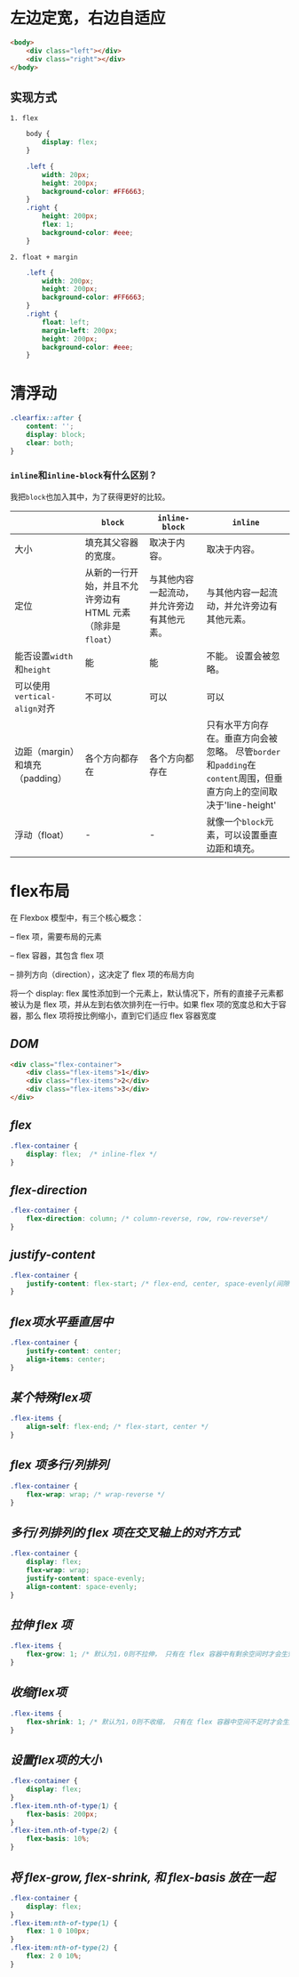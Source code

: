 # 左边定宽，右边自适应

```html
<body>
	<div class="left"></div>
	<div class="right"></div>
</body>
```

## 实现方式

	1. flex

```css
	body {
		display: flex;
	}

	.left {
		width: 20px;
		height: 200px;
		background-color: #FF6663;
	}
	.right {
		height: 200px;
		flex: 1;
		background-color: #eee;
	}
```

	2. float + margin

```css
	.left {
		width: 200px;
		height: 200px;
		background-color: #FF6663;
	}
	.right {
		float: left;
		margin-left: 200px;
		height: 200px;
		background-color: #eee;
	}
```

# 清浮动

```css
.clearfix::after {
  	content: '';
  	display: block;
  	clear: both;
}
```

### `inline`和`inline-block`有什么区别？

我把`block`也加入其中，为了获得更好的比较。

|                                 | `block`                                                     | `inline-block`                             | `inline`                                                                                                           |
| ------------------------------- | ----------------------------------------------------------- | ------------------------------------------ | ------------------------------------------------------------------------------------------------------------------ |
| 大小                            | 填充其父容器的宽度。                                        | 取决于内容。                               | 取决于内容。                                                                                                       |
| 定位                            | 从新的一行开始，并且不允许旁边有 HTML 元素（除非是`float`） | 与其他内容一起流动，并允许旁边有其他元素。 | 与其他内容一起流动，并允许旁边有其他元素。                                                                         |
| 能否设置`width`和`height`       | 能                                                          | 能                                         | 不能。 设置会被忽略。                                                                                              |
| 可以使用`vertical-align`对齐    | 不可以                                                      | 可以                                       | 可以                                                                                                               |
| 边距（margin）和填充（padding） | 各个方向都存在                                              | 各个方向都存在                             | 只有水平方向存在。垂直方向会被忽略。 尽管`border`和`padding`在`content`周围，但垂直方向上的空间取决于'line-height' |
| 浮动（float）                   | -                                                           | -                                          | 就像一个`block`元素，可以设置垂直边距和填充。                                                                      |

# flex布局

在 Flexbox 模型中，有三个核心概念：

– flex 项，需要布局的元素

– flex 容器，其包含 flex 项

– 排列方向（direction），这决定了 flex 项的布局方向

将一个 display: flex 属性添加到一个元素上，默认情况下，所有的直接子元素都被认为是 flex 项，并从左到右依次排列在一行中。如果 flex 项的宽度总和大于容器，那么 flex 项将按比例缩小，直到它们适应 flex 容器宽度

## *DOM*
```html
<div class="flex-container">
	<div class="flex-items">1</div>
	<div class="flex-items">2</div>
	<div class="flex-items">3</div>
</div>
```

## *flex*
```css
.flex-container {
	display: flex;  /* inline-flex */
}
```

## *flex-direction*
```css
.flex-container {
	flex-direction: column; /* column-reverse, row, row-reverse*/
}
```

## *justify-content*
```css
.flex-container {
	justify-content: flex-start; /* flex-end, center, space-evenly(间隙均分), space-round(dobule size), space-between(左右与相邻边距不一定相等) */
}
```

## *flex项水平垂直居中*
```css
.flex-container {
	justify-content: center;
	align-items: center;
}
```

## *某个特殊flex项*
```css
.flex-items {
	align-self: flex-end; /* flex-start, center */
}
```

## *flex 项多行/列排列*
```css
.flex-container {
	flex-wrap: wrap; /* wrap-reverse */
}
```

## *多行/列排列的 flex 项在交叉轴上的对齐方式*
```css
.flex-container {
	display: flex;
	flex-wrap: wrap;
	justify-content: space-evenly;
	align-content: space-evenly;
}
```

## *拉伸 flex 项*
```css
.flex-items {
	flex-grow: 1; /* 默认为1，0则不拉伸， 只有在 flex 容器中有剩余空间时才会生效*/
}
```

## *收缩flex项*
```css
.flex-items {
	flex-shrink: 1; /* 默认为1，0则不收缩， 只有在 flex 容器中空间不足时才会生效*/
}
```

## *设置flex项的大小*
```css
.flex-container {
  	display: flex;
}
.flex-item.nth-of-type(1) {
  	flex-basis: 200px;
}
.flex-item.nth-of-type(2) {
  	flex-basis: 10%;
}
```

## *将 flex-grow, flex-shrink, 和 flex-basis 放在一起*
```css
.flex-container {
  	display: flex;
}
.flex-item:nth-of-type(1) {
  	flex: 1 0 100px;
}
.flex-item:nth-of-type(2) {
  	flex: 2 0 10%;
}
```
